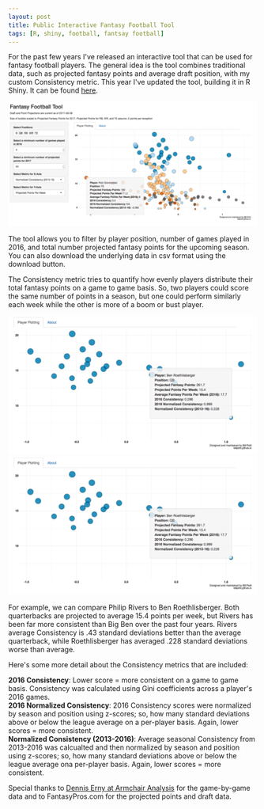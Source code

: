 ```yaml
---
layout: post
title: Public Interactive Fantasy Football Tool
tags: [R, shiny, football, fantsay football]
---
```


For the past few years I've released an interactive tool that can be used for fantasy football players. The general idea is the tool combines traditional data, such as projected fantasy points and average draft position, with my custom 
Consistency metric. This year I've updated the tool, building it in R Shiny. It can be found [here](https://billpetti.shinyapps.io/shiny_ffl_app/).

![alt text](https://github.com/BillPetti/BillPetti.github.io/blob/master/_posts/shiny_tool.png?raw=true "shiny tool snapshot")  

The tool allows you to filter by player position, number of games played in 2016, and total number projected fantasy points for the upcoming season. You can also download the underlying data in csv format using the download button.

The Consistency metric tries to quantify how evenly players distribute their total fantasy points on a game to game basis. So, two players could score the same number of points in a season, but one could perform similarly each week while the other is more of a boom or bust player.

![alt text](https://github.com/BillPetti/BillPetti.github.io/blob/master/_posts/qb_comparison_br.png?raw=true)
![alt text](https://github.com/BillPetti/BillPetti.github.io/blob/master/_posts/qb_comparison_br.png?raw=true)  

For example, we can compare Philip Rivers to Ben Roethlisberger. Both quarterbacks are projected to average 15.4 points per week, but Rivers has been far more consistent than Big Ben over the past four years. Rivers average Consistency is .43 standard deviations better than the average quarterback, while Roethlisberger has averaged .228 standard deviations worse than average.

Here's some more detail about the Consistency metrics that are included:

**2016 Consistency**: Lower score = more consistent on a game to game basis. Consistency was calculated using Gini coefficients across a player's 2016 games.  
**2016 Normalized Consistency**: 2016 Consistency scores were normalized by season and position using z-scores; so, how many standard deviations above or below the league average on a per-player basis. Again, lower scores = more consistent.  
**Normalized Consistency (2013-2016)**: Average seasonal Consistency from 2013-2016 was calcualted and then normalized by season and position using z-scores; so, how many standard deviations above or below the league average ona per-player basis. Again, lower scores = more consistent.  

Special thanks to [Dennis Erny at Armchair Analysis](http://www.armchairanalysis.com) for the game-by-game data and to FantasyPros.com for the projected points and draft data.
